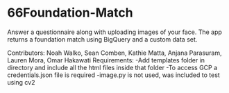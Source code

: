 # 66Foundation-Match
Answer a questionnaire along with uploading images of your face. The app returns a foundation match using BigQuery and a custom data set.

Contributors: Noah Walko, Sean Comben, Kathie Matta, Anjana Parasuram, Lauren Mora, Omar Hakawati
Requirements:
-Add templates folder in directory and include all the html files inside that folder
-To access GCP a credentials.json file is required
-image.py is not used, was included to test using cv2
